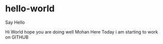 # hello-world
Say Hello

Hi World
hope you are doing well
Mohan Here Today i am starting to work on GITHUB
